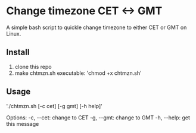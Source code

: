 # Change timezone CET <-> GMT
A simple bash script to quickle change timezone to either CET or GMT on Linux.

## Install
1. clone this repo
2. make chtmzn.sh executable: 'chmod +x chtmzn.sh'

## Usage
'./chtmzn.sh [-c cet] [-g gmt] [-h help]'

Options:
    -c, --cet:		change to CET
    -g, --gmt:		change to GMT
    -h, --help:		get this message
